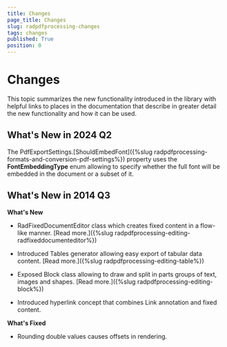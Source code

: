 ```yaml
---
title: Changes
page_title: Changes
slug: radpdfprocessing-changes
tags: changes
published: True
position: 0
---
```


# Changes

This topic summarizes the new functionality introduced in the library with helpful links to places in the documentation that describe in greater detail the new functionality and how it can be used.

## What's New in 2024 Q2

The PdfExportSettings.[ShouldEmbedFont]({%slug radpdfprocessing-formats-and-conversion-pdf-settings%}) property uses the **FontEmbeddingType** enum allowing to specify whether the full font will be embedded in the document or a subset of it.
      
## What's New in 2014 Q3

__What's New__

* RadFixedDocumentEditor class which creates fixed content in a flow-like manner. [Read more.]({%slug radpdfprocessing-editing-radfixeddocumenteditor%})

* Introduced Tables generator allowing easy export of tabular data content. [Read more.]({%slug radpdfprocessing-editing-table%})

* Exposed Block class allowing to draw and split in parts groups of text, images and shapes. [Read more.]({%slug radpdfprocessing-editing-block%})

* Introduced hyperlink concept that combines Link annotation and fixed content.
            

__What's Fixed__

* Rounding double values causes offsets in rendering.
            
